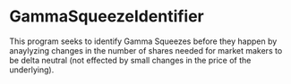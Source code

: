# GammaSqueezeIdentifier
This program seeks to identify Gamma Squeezes before they happen by anaylyzing changes in the number of shares needed for market makers to be delta neutral (not effected by small changes in the price of the underlying).
